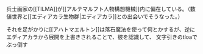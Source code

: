 兵士画家の[[TILMA]]が[[アルテマルフト人物構想機械]]内に偏在している。（数値世界と[[エディアカラ生物群|エディアカラ]]との出会いでそうなった。）

それを足がかりに[[アハトマエルトン]]は落石魔法を使って何とかするが、逆にエディアカラから展開を上書きされることで、彼を認識して、
文字引きのtloaでぶっ倒す